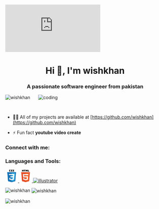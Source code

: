 ![logo](https://github.com/wishkhan/Wishkhann/blob/main/githubb.html)

<h1 align="center">Hi 👋, I'm wishkhan</h1>
<h3 align="center">A passionate software engineer from pakistan</h3>
<img align="right" alt="coding" width="400" src="https://user-images.githubusercontent.com/55389276/140866485-8fb1c876-9a8f-4d6a-98dc-08c4981eaf70.gif">

<p align="left"> <img src="https://komarev.com/ghpvc/?username=wishkhan&label=Profile%20views&color=0e75b6&style=flat" alt="wishkhan" /> </p>

<p align="left"> <a href="https://twitter.com/" target="blank"><img src="https://img.shields.io/twitter/follow/?logo=twitter&style=for-the-badge" alt="" /></a> </p>

- 👨‍💻 All of my projects are available at [https://github.com/wishkhan](https://github.com/wishkhan)

- ⚡ Fun fact **youtube video create**

<h3 align="left">Connect with me:</h3>
<p align="left">
</p>

<h3 align="left">Languages and Tools:</h3>
<p align="left"> <a href="https://www.w3schools.com/css/" target="_blank" rel="noreferrer"> <img src="https://raw.githubusercontent.com/devicons/devicon/master/icons/css3/css3-original-wordmark.svg" alt="css3" width="40" height="40"/> </a> <a href="https://www.w3.org/html/" target="_blank" rel="noreferrer"> <img src="https://raw.githubusercontent.com/devicons/devicon/master/icons/html5/html5-original-wordmark.svg" alt="html5" width="40" height="40"/> </a> <a href="https://www.adobe.com/in/products/illustrator.html" target="_blank" rel="noreferrer"> <img src="https://www.vectorlogo.zone/logos/adobe_illustrator/adobe_illustrator-icon.svg" alt="illustrator" width="40" height="40"/> </a> </p>

<p><img align="left" src="https://github-readme-stats.vercel.app/api/top-langs?username=wishkhan&show_icons=true&locale=en&layout=compact" alt="wishkhan" /></p>

<p>&nbsp;<img align="center" src="https://github-readme-stats.vercel.app/api?username=wishkhan&show_icons=true&locale=en" alt="wishkhan" /></p>

<p><img align="center" src="https://github-readme-streak-stats.herokuapp.com/?user=wishkhan&" alt="wishkhan" /></p>

